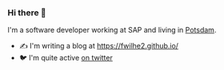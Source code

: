 ### Hi there 👋

I'm a software developer working at SAP and living in [Potsdam](https://en.wikipedia.org/wiki/Potsdam).

- ✍️ I'm writing a blog at https://fwilhe2.github.io/
- 🐦 I'm quite active [on twitter](https://twitter.com/fwilhe)

